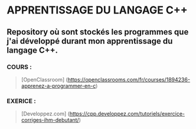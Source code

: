 # APPRENTISSAGE DU LANGAGE C++ #

## Repository où sont stockés les programmes que j'ai développé durant mon apprentissage du langage C++. ##

### COURS : ###

> [OpenClassroom] (https://openclassrooms.com/fr/courses/1894236-apprenez-a-programmer-en-c)

### EXERICE : ###

> [Developpez.com] (https://cpp.developpez.com/tutoriels/exercice-corriges-ihm-debutant/)